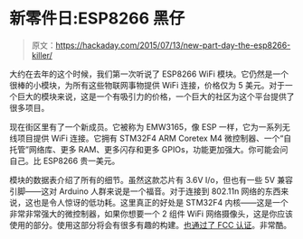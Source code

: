 # 新零件日:ESP8266 黑仔

> 原文：<https://hackaday.com/2015/07/13/new-part-day-the-esp8266-killer/>

大约在去年的这个时候，我们第一次听说了 ESP8266 WiFi 模块。它仍然是一个很棒的小模块，为所有这些物联网事物提供 WiFi 连接，价格仅为 5 美元。对于一个巨大的模块来说，这是一个有吸引力的价格，一个巨大的社区为这个平台提供了很多项目。

现在街区里有了一个新成员。它被称为 EMW3165，像 ESP 一样，它为一系列无线项目提供 WiFi 连接。它拥有 STM32F4 ARM Coretex M4 微控制器、一个“自托管”网络库、更多 RAM、更多闪存和更多 GPIOs，功能更加强大。你可能会问自己。比 ESP8266 贵一美元。

模块的数据表介绍了所有的细节。虽然这款芯片有 3.6V I/o，但也有一些 5V 兼容引脚——这对 Arduino 人群来说是一个福音。对于连接到 802.11n 网络的东西来说，这也是令人惊讶的低功耗。这里真正的好处是 STM32F4 内核——这是一个非常非常强大的微控制器，如果你想要一个 2 组件 WiFi 网络摄像头，这是你应该使用的部分。使用这部分将会有很多有趣的构建。[也通过了 FCC 认证](https://hackaday.com/wp-content/uploads/2015/07/fccid-io-2551077.pdf)。非常酷。